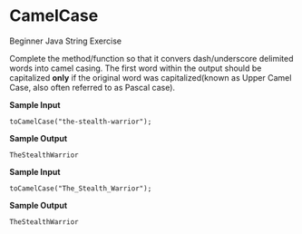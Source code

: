 # CamelCase
Beginner Java String Exercise

Complete the method/function so that it convers dash/underscore delimited words into camel casing. The first word within the output should be capitalized **only** if the original word was capitalized(known as Upper Camel Case, also often referred to as Pascal case).

**Sample Input**
```
toCamelCase("the-stealth-warrior"); 
```
**Sample Output**
```
TheStealthWarrior
```
**Sample Input**
```
toCamelCase("The_Stealth_Warrior"); 
```
**Sample Output**
```
TheStealthWarrior
```
